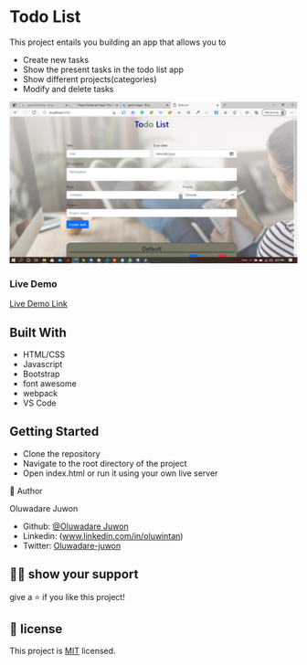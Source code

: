 # Todo List

This project entails you building an app that allows you to

- Create new tasks 
- Show the present tasks in the todo list app
- Show different projects(categories)
- Modify and delete tasks


![Projects Screenshot](./img/screenshot.png)

### Live Demo

[Live Demo Link](https://raw.githack.com/wintan1418/TO-DO-LIST/feature/dist/index.html)

## Built With

- HTML/CSS
- Javascript
- Bootstrap
- font awesome
- webpack
- VS Code


## Getting Started

- Clone the repository
- Navigate to the root directory of the project
- Open index.html or run it using your own live server

👤 Author

Oluwadare Juwon

- Github: [@Oluwadare Juwon](https://github.com/wintan1418)
- Linkedin: (www.linkedin.com/in/oluwintan)
- Twitter: [Oluwadare-juwon](https://twitter.com/@oluwadarejuwon)


## 🙋‍♂ show your support

give a ⭐️ if you like this project!

## 📝 license



This project is [MIT](LICENSE) licensed.
